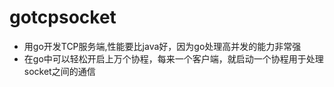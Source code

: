 # gotcpsocket
- 用go开发TCP服务端,性能要比java好，因为go处理高并发的能力非常强
- 在go中可以轻松开启上万个协程，每来一个客户端，就启动一个协程用于处理socket之间的通信

